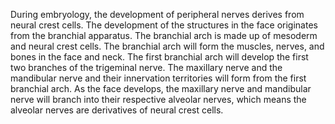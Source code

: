 During embryology, the development of peripheral nerves derives from neural crest cells. The development of the structures in the face originates from the branchial apparatus. The branchial arch is made up of mesoderm and neural crest cells. The branchial arch will form the muscles, nerves, and bones in the face and neck. The first branchial arch will develop the first two branches of the trigeminal nerve. The maxillary nerve and the mandibular nerve and their innervation territories will form from the first branchial arch. As the face develops, the maxillary nerve and mandibular nerve will branch into their respective alveolar nerves, which means the alveolar nerves are derivatives of neural crest cells.